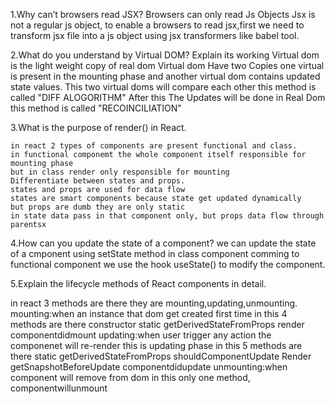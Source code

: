 
1.Why can’t browsers read JSX?
Browsers can only read Js Objects Jsx is not a regular js object, to enable a browsers to read jsx,first we need to transform jsx file into a js object using jsx transformers like babel tool.

2.What do you understand by Virtual DOM? Explain its working
 Virtual dom is the light weight copy of real dom
    Virtual dom Have two Copies one virtual is present in the mounting phase and another virtual dom contains updated state values.
    This two virtual doms will compare each other this method is called "DIFF ALOGORITHM"
    After this The Updates will be done in Real Dom this method is called "RECOINCILIATION"

3.What is the purpose of render() in React.

    in react 2 types of components are present functional and class.
    in functional componemt the whole component itself responsible for mounting phase 
    but in class render only responsible for mounting
    Differentiate between states and props.
    states and props are used for data flow
    states are smart components because state get updated dynamically
    but props are dumb they are only static
    in state data pass in that component only, but props data flow through parentsx

4.How can you update the state of a component?
we can update the state of a cmponent using setState method in class component comming to functional component 
    we use the hook useState() to modify the component.

5.Explain the lifecycle methods of React components in detail.

 in react 3 methods are there they are mounting,updating,unmounting.
mounting:when an instance that dom get created first time 
in this 4 methods are there 
constructor
static getDerivedStateFromProps
render
componentdidmount
updating:when user trigger any action the componenet will re-render this is updating phase 
in this 5 methods are there 
static getDerivedStateFromProps
shouldComponentUpdate
Render
getSnapshotBeforeUpdate
componentdidupdate
unmounting:when component will remove from dom 
in this only one method,
componentwillunmount 
